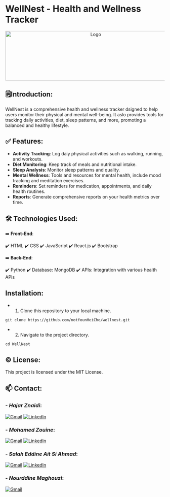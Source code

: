 # WellNest - Health and Wellness Tracker

<div align="center">
  <img src="https://cdn.filestackcontent.com/no_metadata/output=format:webp/resize=w:256,h:256,fit:max/quality=value:70/compress/cache=expiry:max/fzcTLFC3TAeuUkT3EBeP" alt="Logo" width="556" height="156">
</div>

## 🗒️Introduction:

WellNest is a comprehensive health and wellness tracker dsigned to help users monitor their physical and mental well-being. It aslo provides tools for tracking daily activities, diet, sleep patterns, and more, promoting a balanced and healthy lifestyle.

## ✅ Features:

- **Activity Tracking**: Log daiy physical activities such as walking, running, and workouts.
- **Diet Monitoring**: Keep track of meals and nutritional intake.
- **Sleep Analysis**: Monitor sleep patterns and quality.
- **Mental Wellness**: Tools and resources for mental health, include mood tracking and meditation exercises.
- **Reminders**: Set reminders for medication, appointments, and daily health routines.
- **Reports**: Generate comprehensive reports on your health metrics over time.

## 🛠️ Technologies Used:

➡️ **Front-End**:

✔️ HTML
✔️ CSS
✔️ JavaScript
✔️ React.js
✔️ Bootstrap

➡️ **Back-End**:

✔️ Python
✔️ Database: MongoDB
✔️ APIs: Integration with various health APIs

## Installation:

- 1. Clone this repository to your local machine.

```git clone https://github.com/notfounHeiCho/wellnest.git```

- 2. Navigate to the project directory.

```cd WellNest```

## ©️ License:

This project is licensed under the MIT License.

## 📫 Contact:

### - *Hajar Znaidi*:

[![Gmail](https://img.shields.io/badge/Gmail-D14836?style=for-the-badge&logo=gmail&logoColor=white)](mailto:hajarznaidi04@gmail.com)
[![LinkedIn](https://img.shields.io/badge/linkedin-%230077B5.svg?style=for-the-badge&logo=linkedin&logoColor=white)](https://www.linkedin.com/in/hajar-znaidi-b2364a189/)

### - *Mohamed Zouine*:

[![Gmail](https://img.shields.io/badge/Gmail-D14836?style=for-the-badge&logo=gmail&logoColor=white)](mailto:zouinemohamade@gmail.com)
[![LinkedIn](https://img.shields.io/badge/linkedin-%230077B5.svg?style=for-the-badge&logo=linkedin&logoColor=white)](https://www.linkedin.com/in/mohamed-zouine-5716a2252?utm_source=share&utm_campaign=share_via&utm_content=profile&utm_medium=android_app)

### - *Salah Eddine Ait Si Ahmad*:

[![Gmail](https://img.shields.io/badge/Gmail-D14836?style=for-the-badge&logo=gmail&logoColor=white)](mailto:salaheddine.aitsiahmad@gmail.com)
[![LinkedIn](https://img.shields.io/badge/linkedin-%230077B5.svg?style=for-the-badge&logo=linkedin&logoColor=white)](https://www.linkedin.com/in/salah-eddine-ait-si-ahmad/)

### - *Nourddine Maghouzi*:

[![Gmail](https://img.shields.io/badge/Gmail-D14836?style=for-the-badge&logo=gmail&logoColor=white)](mailto:hassanmaghouzi@gmail.com)

